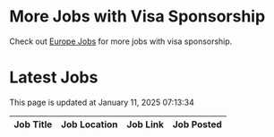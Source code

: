 # More Jobs with Visa Sponsorship

Check out [Europe Jobs](https://github.com/sureshparimi/europejobs#latest-jobs) for more jobs with visa sponsorship.

# Latest Jobs

This page is updated at January 11, 2025 07:13:34

| Job Title | Job Location | Job Link | Job Posted |
| --- | --- | --- | --- |
